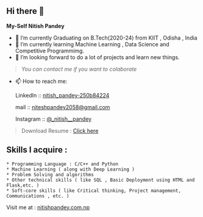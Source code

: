 ## Hi there 👋
**My-Self Nitish Pandey**

- 🔭 I’m currently Graduating on B.Tech(2020-24) from KIIT , Odisha , India
- 🌱 I’m currently learning Machine Learning , Data Science and Competitive Programmimg.
- 👯 I’m looking forward to do a lot of projects and learn new things. 
>*You can contact me if you want to colaborate*

- 📫 How to reach me:

     LinkedIn :: [nitish_pandey-250b84224](https://www.linkedin.com/in/nitish-pandey-250b84224/)
     
     mail :: niteshpandey2058@gmail.com
     
     Instagram :: [@_nitish__pandey](https://www.instagram.com/_nitish__pandey/) 

> Download Resume : [Click here](https://docs.google.com/document/d/1oqecjsPRn6oZm8lJ8m0HSfx_JShvkQxCNTmnAxc6Swc/edit)

## Skills I acquire :  
    * Programming Language : C/C++ and Python  
    * Machine Learning ( along with Deep Learning )  
    * Problem Solving and algorithms  
    * Other technical skills ( like SQL , Basic Deployment using HTML and Flask,etc. )  
    * Soft-core skills ( like Critical thinking, Project management, Communications , etc. )  


Visit me at : [nitishpandey.com.np](nitishpandey.com.np)
